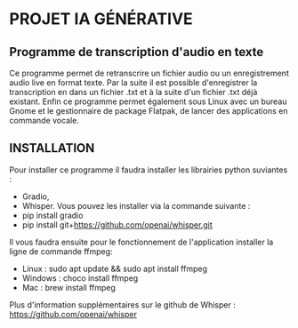 # PROJET IA GÉNÉRATIVE 

## Programme de transcription d'audio en texte

Ce programme permet de retranscrire un fichier audio ou un enregistrement audio live en format texte.
Par la suite il est possible d'enregistrer la transcription en dans un fichier .txt et à la suite d'un fichier .txt déjà existant.
Enfin ce programme permet également sous Linux avec un bureau Gnome et le gestionnaire de package Flatpak, de lancer des applications en commande vocale.

## INSTALLATION
Pour installer ce programme il faudra installer les librairies python suviantes :
- Gradio,
- Whisper.
Vous pouvez les installer via la commande suivante : 
- pip install gradio
- pip install git+https://github.com/openai/whisper.git 

Il vous faudra ensuite pour le fonctionnement de l'application installer la ligne de commande ffmpeg:
- Linux : sudo apt update && sudo apt install ffmpeg
- Windows : choco install ffmpeg
- Mac : brew install ffmpeg

Plus d'information supplémentaires sur le github de Whisper : https://github.com/openai/whisper
